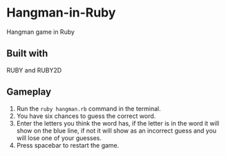 # Hangman-in-Ruby
Hangman game in Ruby

## Built with
RUBY and RUBY2D

## Gameplay
1. Run the `ruby hangman.rb` command in the terminal.
2. You have six chances to guess the correct word.
3. Enter the letters you think the word has, if the letter is in the word it will show on the blue line, if not it will show as an incorrect guess and you will lose one of your guesses.
4. Press spacebar to restart the game.